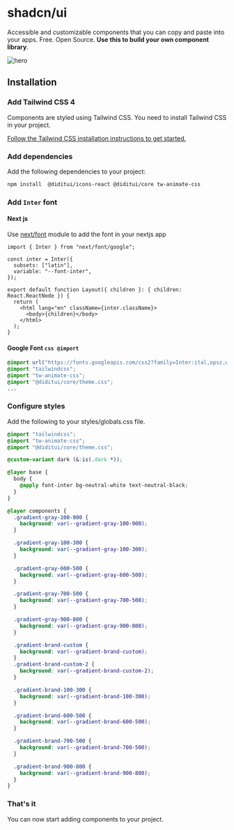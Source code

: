 # shadcn/ui

Accessible and customizable components that you can copy and paste into your apps. Free. Open Source. **Use this to build your own component library**.

![hero](apps/www/public/og.jpg)

## Installation

### Add Tailwind CSS 4

Components are styled using Tailwind CSS. You need to install Tailwind CSS in your project.

[Follow the Tailwind CSS installation instructions to get started.](https://tailwindcss.com/docs/installation)

### Add dependencies

Add the following dependencies to your project:

```bash
npm install  @diditui/icons-react @diditui/core tw-animate-css
```

### Add `Inter` font

#### Next js

Use [next/font](https://nextjs.org/docs/app/getting-started/fonts) module to add the font in your nextjs app

```tsx showLineNumbers title="app/layout.tsx"
import { Inter } from "next/font/google";

const inter = Inter({
  subsets: ["latin"],
  variable: "--font-inter",
});

export default function Layout({ children }: { children: React.ReactNode }) {
  return (
    <html lang="en" className={inter.className}>
      <body>{children}</body>
    </html>
  );
}
```

#### Google Font `css @import`

```css showLineNumbers title="src/styles/globals.css"
@import url("https://fonts.googleapis.com/css2?family=Inter:ital,opsz,wght@0,14..32,100..900;1,14..32,100..900&display=swap");
@import "tailwindcss";
@import "tw-animate-css";
@import "@diditui/core/theme.css";
...
```

### Configure styles

Add the following to your styles/globals.css file.

<CodeCollapsibleWrapper>

```css showLineNumbers title="src/styles/globals.css"
@import "tailwindcss";
@import "tw-animate-css";
@import "@diditui/core/theme.css";

@custom-variant dark (&:is(.dark *));

@layer base {
  body {
    @apply font-inter bg-neutral-white text-neutral-black;
  }
}

@layer components {
  .gradient-gray-100-900 {
    background: var(--gradient-gray-100-900);
  }

  .gradient-gray-100-300 {
    background: var(--gradient-gray-100-300);
  }

  .gradient-gray-600-500 {
    background: var(--gradient-gray-600-500);
  }

  .gradient-gray-700-500 {
    background: var(--gradient-gray-700-500);
  }

  .gradient-gray-900-800 {
    background: var(--gradient-gray-900-800);
  }

  .gradient-brand-custom {
    background: var(--gradient-brand-custom);
  }
  .gradient-brand-custom-2 {
    background: var(--gradient-brand-custom-2);
  }

  .gradient-brand-100-300 {
    background: var(--gradient-brand-100-300);
  }

  .gradient-brand-600-500 {
    background: var(--gradient-brand-600-500);
  }

  .gradient-brand-700-500 {
    background: var(--gradient-brand-700-500);
  }

  .gradient-brand-900-800 {
    background: var(--gradient-brand-900-800);
  }
}
```

</CodeCollapsibleWrapper>

### That's it

You can now start adding components to your project.

</Steps>

<!-- ## Documentation

Visit https://ui.shadcn.com/docs/cli to view the documentation. -->
